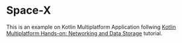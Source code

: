 # Space-X
This is an example on Kotlin Multiplatform Application follwing [Kotlin Multiplatform Hands-on: Networking and Data Storage](https://play.kotlinlang.org/hands-on/Networking%20and%20Data%20Storage%20with%20Kotlin%20Multiplatfrom%20Mobile/01_Introduction) tutorial.<br>
<br><br><br>
